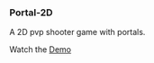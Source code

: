 ### Portal-2D

A 2D pvp shooter game with portals.


Watch the [Demo](https://youtu.be/qxOKE5QSrys)
